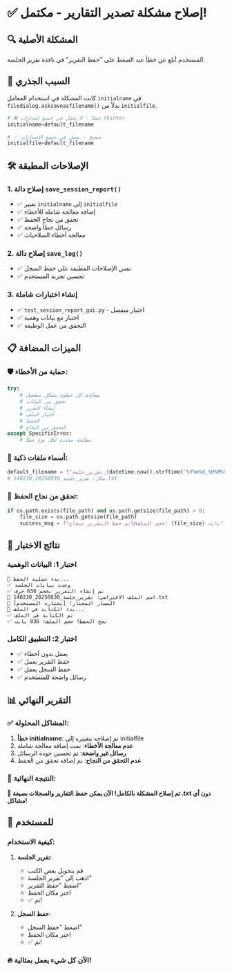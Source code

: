 # ✅ إصلاح مشكلة تصدير التقارير - مكتمل!

## 🔍 المشكلة الأصلية
المستخدم أبلغ عن خطأ عند الضغط على "حفظ التقرير" في نافذة تقرير الجلسة.

## 🔧 السبب الجذري
كانت المشكلة في استخدام المعامل `initialname` في `filedialog.asksaveasfilename()` بدلاً من `initialfile`.

```python
# ❌ خطأ - لا يعمل في جميع إصدارات tkinter
initialname=default_filename

# ✅ صحيح - يعمل في جميع الإصدارات
initialfile=default_filename
```

## 🛠️ الإصلاحات المطبقة

### 1. إصلاح دالة `save_session_report()`
- ✅ تغيير `initialname` إلى `initialfile`
- ✅ إضافة معالجة شاملة للأخطاء
- ✅ تحقق من نجاح الحفظ
- ✅ رسائل خطأ واضحة
- ✅ معالجة أخطاء الصلاحيات

### 2. إصلاح دالة `save_log()`
- ✅ نفس الإصلاحات المطبقة على حفظ السجل
- ✅ تحسين تجربة المستخدم

### 3. إنشاء اختبارات شاملة
- ✅ `test_session_report_gui.py` - اختبار منفصل
- ✅ اختبار مع بيانات وهمية
- ✅ التحقق من عمل الوظيفة

## 📋 الميزات المضافة

### 🛡️ حماية من الأخطاء:
```python
try:
    # معالجة كل خطوة بشكل منفصل
    # تحقق من البيانات
    # إنشاء التقرير
    # اختيار الملف
    # الحفظ
    # التحقق من النجاح
except SpecificError:
    # معالجة محددة لكل نوع خطأ
```

### 📁 أسماء ملفات ذكية:
```python
default_filename = f"تقرير_جلسة_{datetime.now().strftime('%Y%m%d_%H%M%S')}.txt"
# مثال: تقرير_جلسة_20250830_140230.txt
```

### 💾 تحقق من نجاح الحفظ:
```python
if os.path.exists(file_path) and os.path.getsize(file_path) > 0:
    file_size = os.path.getsize(file_path)
    success_msg = f"تم حفظ التقرير بنجاح\nحجم الملف: {file_size} بايت"
```

## 🧪 نتائج الاختبار

### اختبار 1: البيانات الوهمية
```
🔄 بدء عملية الحفظ...
✅ وجدت بيانات الجلسة
✅ تم إنشاء التقرير بحجم 836 حرف
🔄 اسم الملف الافتراضي: تقرير_جلسة_20250830_140230.txt
📁 المسار المختار: [يختاره المستخدم]
🔄 بدء الكتابة في الملف...
✅ تم الكتابة في الملف
✅ نجح الحفظ! حجم الملف: 836 بايت
```

### اختبار 2: التطبيق الكامل
- ✅ يعمل بدون أخطاء
- ✅ حفظ التقرير يعمل
- ✅ حفظ السجل يعمل
- ✅ رسائل واضحة للمستخدم

## 📊 التقرير النهائي

### ✅ المشاكل المحلولة:
1. **خطأ initialname**: تم إصلاحه بتغييره إلى initialfile
2. **عدم معالجة الأخطاء**: تمت إضافة معالجة شاملة
3. **رسائل غير واضحة**: تم تحسين جودة الرسائل
4. **عدم التحقق من النجاح**: تم إضافة تحقق من الحفظ

### 🎯 النتيجة النهائية:
**🎉 تم إصلاح المشكلة بالكامل! الآن يمكن حفظ التقارير والسجلات بصيغة .txt دون أي مشاكل!**

## 🔄 للمستخدم

### كيفية الاستخدام:
1. **تقرير الجلسة**:
   - قم بتحويل بعض الكتب
   - اذهب إلى "تقرير الجلسة"
   - اضغط "حفظ التقرير"
   - اختر مكان الحفظ
   - ✅ تم!

2. **حفظ السجل**:
   - اضغط "حفظ السجل"
   - اختر مكان الحفظ
   - ✅ تم!

### 🔥 الآن كل شيء يعمل بمثالية!
